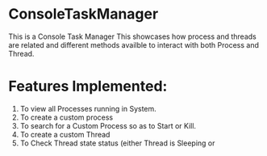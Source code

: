 # ConsoleTaskManager

This is a Console Task Manager
This showcases how process and threads are related and different methods availble to interact with both Process and Thread.

Features Implemented:
=====================
1. To view all Processes running in System.
2. To create a custom process
3. To search for a Custom Process so as to Start or Kill.
4. To create a custom Thread
5. To Check Thread state status (either Thread is Sleeping or 
